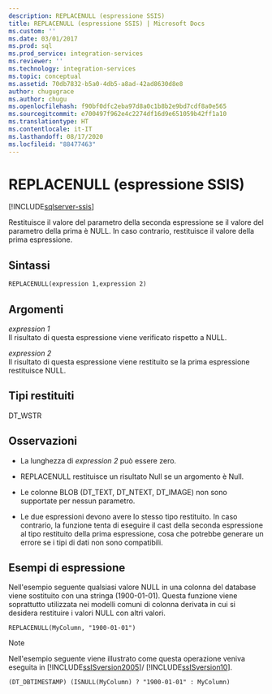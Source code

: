 ```yaml
---
description: REPLACENULL (espressione SSIS)
title: REPLACENULL (espressione SSIS) | Microsoft Docs
ms.custom: ''
ms.date: 03/01/2017
ms.prod: sql
ms.prod_service: integration-services
ms.reviewer: ''
ms.technology: integration-services
ms.topic: conceptual
ms.assetid: 70db7832-b5a0-4db5-a8ad-42ad8630d8e8
author: chugugrace
ms.author: chugu
ms.openlocfilehash: f90bf0dfc2eba97d8a0c1b8b2e9bd7cdf8a0e565
ms.sourcegitcommit: e700497f962e4c2274df16d9e651059b42ff1a10
ms.translationtype: HT
ms.contentlocale: it-IT
ms.lasthandoff: 08/17/2020
ms.locfileid: "88477463"
---
```

# <a name="replacenull-ssis-expression"></a>REPLACENULL (espressione SSIS)

[!INCLUDE[sqlserver-ssis](../../includes/applies-to-version/sqlserver-ssis.md)]


  Restituisce il valore del parametro della seconda espressione se il valore del parametro della prima è NULL. In caso contrario, restituisce il valore della prima espressione.  
  
## <a name="syntax"></a>Sintassi  
  
```vb  
REPLACENULL(expression 1,expression 2)  
```  
  
## <a name="arguments"></a>Argomenti  
 *expression 1*  
 Il risultato di questa espressione viene verificato rispetto a NULL.  
  
 *expression 2*  
 Il risultato di questa espressione viene restituito se la prima espressione restituisce NULL.  
  
## <a name="result-types"></a>Tipi restituiti  
 DT_WSTR  
  
## <a name="remarks"></a>Osservazioni  
  
-   La lunghezza di *expression 2* può essere zero.  
  
-   REPLACENULL restituisce un risultato Null se un argomento è Null.  
  
-   Le colonne BLOB (DT_TEXT, DT_NTEXT, DT_IMAGE) non sono supportate per nessun parametro.  
  
-   Le due espressioni devono avere lo stesso tipo restituito. In caso contrario, la funzione tenta di eseguire il cast della seconda espressione al tipo restituito della prima espressione, cosa che potrebbe generare un errore se i tipi di dati non sono compatibili.  
  
## <a name="expression-examples"></a>Esempi di espressione  
 Nell'esempio seguente qualsiasi valore NULL in una colonna del database viene sostituito con una stringa (1900-01-01). Questa funzione viene soprattutto utilizzata nei modelli comuni di colonna derivata in cui si desidera restituire i valori NULL con altri valori.  
  
```  
REPLACENULL(MyColumn, "1900-01-01")  
```  
  
> [!NOTE]
>  Nell'esempio seguente viene illustrato come questa operazione veniva eseguita in [!INCLUDE[ssISversion2005](../../includes/ssisversion2005-md.md)]/ [!INCLUDE[ssISversion10](../../includes/ssisversion10-md.md)].  
  
```  
(DT_DBTIMESTAMP) (ISNULL(MyColumn) ? "1900-01-01" : MyColumn)   
```  
  
  
